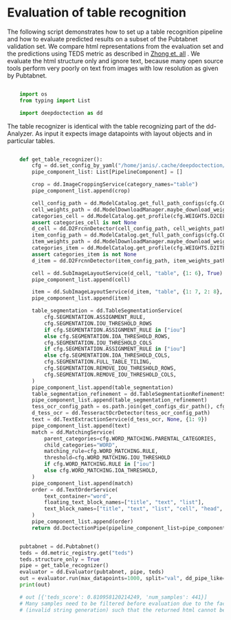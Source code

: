 # Evaluation of table recognition


The following script demonstrates how to set up a table recognition pipeline and how to evaluate predicted results
on a subset of the Pubtabnet validation set. We compare html representations from the evaluation set
and the predictions using TEDS metric as described in [Zhong et. all](https://arxiv.org/abs/1911.10683) . We evaluate the html structure
only and ignore text, because many open source tools perform very poorly on text from images with low resolution as
given by Pubtabnet.


```python

    import os
    from typing import List

    import deepdoctection as dd
```

The table recognizer is identical with the table recognizing part of the dd-Analyzer. As input it expects
image datapoints with layout objects and in particular tables.


```python

    def get_table_recognizer():
        cfg = dd.set_config_by_yaml("/home/janis/.cache/deepdoctection/configs/dd/conf_dd_one.yaml")
        pipe_component_list: List[PipelineComponent] = []

        crop = dd.ImageCroppingService(category_names="table")
        pipe_component_list.append(crop)

        cell_config_path = dd.ModelCatalog.get_full_path_configs(cfg.CONFIG.D2CELL)
        cell_weights_path = dd.ModelDownloadManager.maybe_download_weights_and_configs(cfg.WEIGHTS.D2CELL)
        categories_cell = dd.ModelCatalog.get_profile(cfg.WEIGHTS.D2CELL).categories
        assert categories_cell is not None
        d_cell = dd.D2FrcnnDetector(cell_config_path, cell_weights_path, categories_cell, device="gpu")
        item_config_path = dd.ModelCatalog.get_full_path_configs(cfg.CONFIG.D2ITEM)
        item_weights_path = dd.ModelDownloadManager.maybe_download_weights_and_configs(cfg.WEIGHTS.D2ITEM)
        categories_item = dd.ModelCatalog.get_profile(cfg.WEIGHTS.D2ITEM).categories
        assert categories_item is not None
        d_item = dd.D2FrcnnDetector(item_config_path, item_weights_path, categories_item, device="gpu")

        cell = dd.SubImageLayoutService(d_cell, "table", {1: 6}, True)
        pipe_component_list.append(cell)

        item = dd.SubImageLayoutService(d_item, "table", {1: 7, 2: 8}, True)
        pipe_component_list.append(item)

        table_segmentation = dd.TableSegmentationService(
            cfg.SEGMENTATION.ASSIGNMENT_RULE,
            cfg.SEGMENTATION.IOU_THRESHOLD_ROWS
            if cfg.SEGMENTATION.ASSIGNMENT_RULE in ["iou"]
            else cfg.SEGMENTATION.IOA_THRESHOLD_ROWS,
            cfg.SEGMENTATION.IOU_THRESHOLD_COLS
            if cfg.SEGMENTATION.ASSIGNMENT_RULE in ["iou"]
            else cfg.SEGMENTATION.IOA_THRESHOLD_COLS,
            cfg.SEGMENTATION.FULL_TABLE_TILING,
            cfg.SEGMENTATION.REMOVE_IOU_THRESHOLD_ROWS,
            cfg.SEGMENTATION.REMOVE_IOU_THRESHOLD_COLS,
        )
        pipe_component_list.append(table_segmentation)
        table_segmentation_refinement = dd.TableSegmentationRefinementService()
        pipe_component_list.append(table_segmentation_refinement)
        tess_ocr_config_path = os.path.join(get_configs_dir_path(), cfg.CONFIG.TESS_OCR)
        d_tess_ocr = dd.TesseractOcrDetector(tess_ocr_config_path)
        text = dd.TextExtractionService(d_tess_ocr, None, {1: 9})
        pipe_component_list.append(text)
        match = dd.MatchingService(
            parent_categories=cfg.WORD_MATCHING.PARENTAL_CATEGORIES,
            child_categories="WORD",
            matching_rule=cfg.WORD_MATCHING.RULE,
            threshold=cfg.WORD_MATCHING.IOU_THRESHOLD
            if cfg.WORD_MATCHING.RULE in ["iou"]
            else cfg.WORD_MATCHING.IOA_THRESHOLD,
        )
        pipe_component_list.append(match)
        order = dd.TextOrderService(
            text_container="word",
            floating_text_block_names=["title", "text", "list"],
            text_block_names=["title", "text", "list", "cell", "head", "body"],
        )
        pipe_component_list.append(order)
        return dd.DoctectionPipe(pipeline_component_list=pipe_component_list)
```

```python

    pubtabnet = dd.Pubtabnet()
    teds = dd.metric_registry.get("teds")
    teds.structure_only = True
    pipe = get_table_recognizer()
    evaluator = dd.Evaluator(pubtabnet, pipe, teds)
    out = evaluator.run(max_datapoints=1000, split="val", dd_pipe_like=True, load_image=True)
    print(out)

    # out [{'teds_score': 0.810958120214249, 'num_samples': 441}]
    # Many samples need to be filtered before evaluation due to the fact, that OCR performs so poorly
    # (invalid string generation) such that the returned html cannot be parsed.
```
